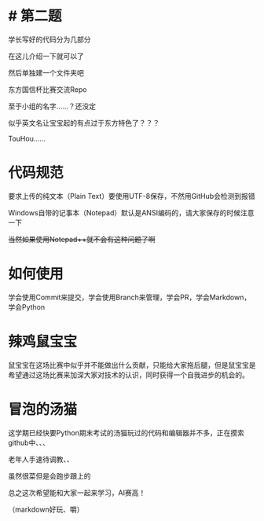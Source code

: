 # # 第二题

学长写好的代码分为几部分

在这儿介绍一下就可以了

然后单独建一个文件夹吧

东方国信杯比赛交流Repo

至于小组的名字……？还没定

似乎英文名让宝宝起的有点过于东方特色了？？？

TouHou……

# 代码规范

要求上传的纯文本（Plain Text）要使用UTF-8保存，不然用GitHub会检测到报错

Windows自带的记事本（Notepad）默认是ANSI编码的，请大家保存的时候注意一下

~~当然如果使用Notepad++就不会有这种问题了啊~~

# 如何使用

学会使用Commit来提交，学会使用Branch来管理，学会PR，学会Markdown，学会Python

# 辣鸡鼠宝宝

鼠宝宝在这场比赛中似乎并不能做出什么贡献，只能给大家拖后腿，但是鼠宝宝是希望通过这场比赛来加深大家对技术的认识，同时获得一个自我进步的机会的。

# 冒泡的汤猫

这学期已经快要Python期末考试的汤猫玩过的代码和编辑器并不多，正在摸索github中、、、

老年人手速待调教、、

虽然很菜但是会跑步跟上的

总之这次希望能和大家一起来学习，AI赛高！

（markdown好玩、嚼）
